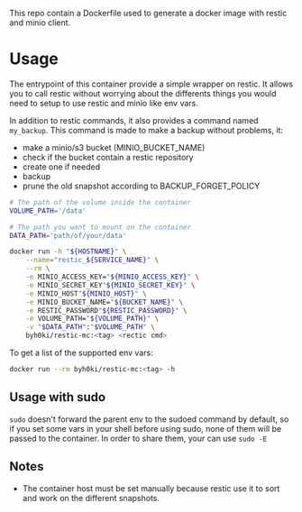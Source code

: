 This repo contain a Dockerfile used to generate a docker image with restic and
minio client.

# Usage

The entrypoint of this container provide a simple wrapper on restic. It allows
you to call restic without worrying about the differents things you would need
to setup to use restic and minio like env vars.

In addition to restic commands, it also provides a command named `my_backup`.
This command is made to make a backup without problems, it:
- make a minio/s3 bucket (MINIO_BUCKET_NAME)
- check if the bucket contain a restic repository
- create one if needed
- backup
- prune the old snapshot according to BACKUP_FORGET_POLICY

```bash
# The path of the volume inside the container
VOLUME_PATH='/data'

# The path you want to mount on the container
DATA_PATH='path/of/your/data'

docker run -h "${HOSTNAME}" \
    --name="restic_${SERVICE_NAME}" \
    --rm \
    -e MINIO_ACCESS_KEY="${MINIO_ACCESS_KEY}" \
    -e MINIO_SECRET_KEY"${MINIO_SECRET_KEY}" \
    -e MINIO_HOST"${MINIO_HOST}" \
    -e MINIO_BUCKET_NAME="${BUCKET_NAME}" \
    -e RESTIC_PASSWORD"${RESTIC_PASSWORD}" \
    -e VOLUME_PATH="${VOLUME_PATH}" \
    -v "$DATA_PATH":"$VOLUME_PATH" \
    byh0ki/restic-mc:<tag> <rectic cmd>
```

To get a list of the supported env vars:
```bash
docker run --rm byh0ki/restic-mc:<tag> -h
```

## Usage with sudo
`sudo` doesn't forward the parent env to the sudoed command by default, so if
you set some vars in your shell before using sudo, none of them will be passed
to the container. In order to share them, your can use `sudo -E`

## Notes
- The container host must be set manually because restic use it to sort and work
on the different snapshots.
